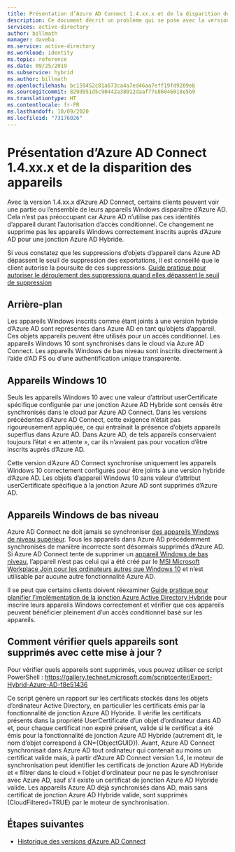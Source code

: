 ```yaml
---
title: Présentation d’Azure AD Connect 1.4.xx.x et de la disparition des appareils | Microsoft Docs
description: Ce document décrit un problème qui se pose avec la version 1.4.xx.x d’Azure AD Connect
services: active-directory
author: billmath
manager: daveba
ms.service: active-directory
ms.workload: identity
ms.topic: reference
ms.date: 09/25/2019
ms.subservice: hybrid
ms.author: billmath
ms.openlocfilehash: bc159452c81a673ca4a7ed46aa7eff19fd9209eb
ms.sourcegitcommit: 829d951d5c90442a38012daaf77e86046018e5b9
ms.translationtype: HT
ms.contentlocale: fr-FR
ms.lasthandoff: 10/09/2020
ms.locfileid: "73176026"
---
```

# <a name="understanding-azure-ad-connect-14xxx-and-device-disappearance"></a>Présentation d’Azure AD Connect 1.4.xx.x et de la disparition des appareils
Avec la version 1.4.xx.x d’Azure AD Connect, certains clients peuvent voir une partie ou l’ensemble de leurs appareils Windows disparaître d’Azure AD. Cela n’est pas préoccupant car Azure AD n’utilise pas ces identités d’appareil durant l’autorisation d’accès conditionnel. Ce changement ne supprime pas les appareils Windows correctement inscrits auprès d’Azure AD pour une jonction Azure AD Hybride.

Si vous constatez que les suppressions d’objets d’appareil dans Azure AD dépassent le seuil de suppression des exportations, il est conseillé que le client autorise la poursuite de ces suppressions. [Guide pratique pour autoriser le déroulement des suppressions quand elles dépassent le seuil de suppression](how-to-connect-sync-feature-prevent-accidental-deletes.md)

## <a name="background"></a>Arrière-plan
Les appareils Windows inscrits comme étant joints à une version hybride d’Azure AD sont représentés dans Azure AD en tant qu’objets d’appareil. Ces objets appareils peuvent être utilisés pour un accès conditionnel. Les appareils Windows 10 sont synchronisés dans le cloud via Azure AD Connect. Les appareils Windows de bas niveau sont inscrits directement à l’aide d’AD FS ou d’une authentification unique transparente.

## <a name="windows-10-devices"></a>Appareils Windows 10
Seuls les appareils Windows 10 avec une valeur d’attribut userCertificate spécifique configurée par une jonction Azure AD Hybride sont censés être synchronisés dans le cloud par Azure AD Connect. Dans les versions précédentes d’Azure AD Connect, cette exigence n’était pas rigoureusement appliquée, ce qui entraînait la présence d’objets appareils superflus dans Azure AD. Dans Azure AD, de tels appareils conservaient toujours l’état « en attente », car ils n’avaient pas pour vocation d’être inscrits auprès d’Azure AD. 

Cette version d’Azure AD Connect synchronise uniquement les appareils Windows 10 correctement configurés pour être joints à une version hybride d’Azure AD. Les objets d’appareil Windows 10 sans valeur d’attribut userCertificate spécifique à la jonction Azure AD sont supprimés d’Azure AD.

## <a name="down-level-windows-devices"></a>Appareils Windows de bas niveau
Azure AD Connect ne doit jamais se synchroniser [des appareils Windows de niveau supérieur](../devices/hybrid-azuread-join-plan.md#windows-down-level-devices). Tous les appareils dans Azure AD précédemment synchronisés de manière incorrecte sont désormais supprimés d’Azure AD. Si Azure AD Connect tente de supprimer un [appareil Windows de bas niveau](../devices/hybrid-azuread-join-plan.md#windows-down-level-devices), l’appareil n’est pas celui qui a été créé par le [MSI Microsoft Workplace Join pour les ordinateurs autres que Windows 10](https://www.microsoft.com/download/details.aspx?id=53554) et n’est utilisable par aucune autre fonctionnalité Azure AD.

Il se peut que certains clients doivent réexaminer [Guide pratique pour planifier l’implémentation de la jonction Azure Active Directory Hybride](../devices/hybrid-azuread-join-plan.md) pour inscrire leurs appareils Windows correctement et vérifier que ces appareils peuvent bénéficier pleinement d’un accès conditionnel basé sur les appareils. 

## <a name="how-can-i-verify-which-devices-are-deleted-with-this-update"></a>Comment vérifier quels appareils sont supprimés avec cette mise à jour ?

Pour vérifier quels appareils sont supprimés, vous pouvez utiliser ce script PowerShell : https://gallery.technet.microsoft.com/scriptcenter/Export-Hybrid-Azure-AD-f8e51436

Ce script génère un rapport sur les certificats stockés dans les objets d’ordinateur Active Directory, en particulier les certificats émis par la fonctionnalité de jonction Azure AD Hybride.
Il vérifie les certificats présents dans la propriété UserCertificate d’un objet d’ordinateur dans AD et, pour chaque certificat non expiré présent, valide si le certificat a été émis pour la fonctionnalité de jonction Azure AD Hybride (autrement dit, le nom d’objet correspond à CN={ObjectGUID}).
Avant, Azure AD Connect synchronisait dans Azure AD tout ordinateur qui contenait au moins un certificat valide mais, à partir d’Azure AD Connect version 1.4, le moteur de synchronisation peut identifier les certificats de jonction Azure AD Hybride et « filtrer dans le cloud » l’objet d’ordinateur pour ne pas le synchroniser avec Azure AD, sauf s’il existe un certificat de jonction Azure AD Hybride valide.
Les appareils Azure AD déjà synchronisés dans AD, mais sans certificat de jonction Azure AD Hybride valide, sont supprimés (CloudFiltered=TRUE) par le moteur de synchronisation.

## <a name="next-steps"></a>Étapes suivantes
- [Historique des versions d’Azure AD Connect](reference-connect-version-history.md)
